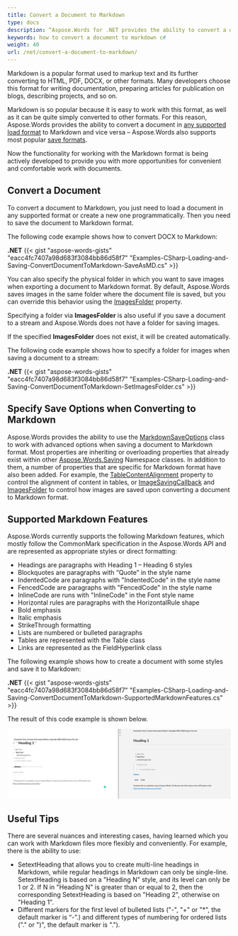 ```yaml
---
title: Convert a Document to Markdown
type: docs
description: “Aspose.Words for .NET provides the ability to convert a document in any supported load format to Markdown and vice versa – Aspose.Words also supports most popular save formats. Markdown is easy to work with and can be converted to other formats quite simply.”
keywords: how to convert a document to markdown c#
weight: 40
url: /net/convert-a-document-to-markdown/
---
```


Markdown is a popular format used to markup text and its further converting to HTML, PDF, DOCX, or other formats. Many developers choose this format for writing documentation, preparing articles for publication on blogs, describing projects, and so on.

Markdown is so popular because it is easy to work with this format, as well as it can be quite simply converted to other formats. For this reason, Aspose.Words provides the ability to convert a document in [any supported load format](https://apireference.aspose.com/words/net/aspose.words/loadformat) to Markdown and vice versa – Aspose.Words also supports most popular [save formats](https://apireference.aspose.com/words/net/aspose.words/saveformat).

Now the functionality for working with the Markdown format is being actively developed to provide you with more opportunities for convenient and comfortable work with documents.

## Convert a Document

To convert a document to Markdown, you just need to load a document in any supported format or create a new one programmatically. Then you need to save the document to Markdown format.

The following code example shows how to convert DOCX to Markdown:

**.NET**
{{< gist "aspose-words-gists" "eacc4fc7407a98d683f3084bb86d58f7" "Examples-CSharp-Loading-and-Saving-ConvertDocumentToMarkdown-SaveAsMD.cs" >}}

You can also specify the physical folder in which you want to save images when exporting a document to Markdown format. By default, Aspose.Words saves images in the same folder where the document file is saved, but you can override this behavior using the [ImagesFolder](https://apireference.aspose.com/words/net/aspose.words.saving/markdownsaveoptions/properties/imagesfolder) property.

Specifying a folder via **ImagesFolder** is also useful if you save a document to a stream and Aspose.Words does not have a folder for saving images.

If the specified **ImagesFolder** does not exist, it will be created automatically.

The following code example shows how to specify a folder for images when saving a document to a stream:

**.NET**
{{< gist "aspose-words-gists" "eacc4fc7407a98d683f3084bb86d58f7" "Examples-CSharp-Loading-and-Saving-ConvertDocumentToMarkdown-SetImagesFolder.cs" >}}

## Specify Save Options when Converting to Markdown

Aspose.Words provides the ability to use the [MarkdownSaveOptions](https://apireference.aspose.com/words/net/aspose.words.saving/markdownsaveoptions) class to work with advanced options when saving a document to Markdown format. Most properties are inheriting or overloading properties that already exist within other [Aspose.Words.Saving](https://apireference.aspose.com/words/net/aspose.words.saving) Namespace classes. In addition to them, a number of properties that are specific for Markdown format have also been added. For example, the [TableContentAlignment](https://apireference.aspose.com/words/net/aspose.words.saving/markdownsaveoptions/properties/tablecontentalignment) property to control the alignment of content in tables, or [ImageSavingCallback](https://apireference.aspose.com/words/net/aspose.words.saving/markdownsaveoptions/properties/imagesavingcallback) and [ImagesFolder](https://apireference.aspose.com/words/net/aspose.words.saving/markdownsaveoptions/properties/imagesfolder) to control how images are saved upon converting a document to Markdown format.

## Supported Markdown Features

Aspose.Words currently supports the following Markdown features, which mostly follow the CommonMark specification in the Aspose.Words API and are represented as appropriate styles or direct formatting:

* Headings are paragraphs with Heading 1 – Heading 6 styles
* Blockquotes are paragraphs with “Quote” in the style name
* IndentedCode are paragraphs with "IndentedCode" in the style name
* FencedCode are paragraphs with "FencedCode" in the style name
* InlineCode are runs with "InlineCode" in the Font style name
* Horizontal rules are paragraphs with the HorizontalRule shape
* Bold emphasis
* Italic emphasis
* StrikeThrough formatting
* Lists are numbered or bulleted paragraphs
* Tables are represented with the Table class
* Links are represented as the FieldHyperlink class

The following example shows how to create a document with some styles and save it to Markdown:

**.NET**
{{< gist "aspose-words-gists" "eacc4fc7407a98d683f3084bb86d58f7" "Examples-CSharp-Loading-and-Saving-ConvertDocumentToMarkdown-SupportedMarkdownFeatures.cs" >}}

The result of this code example is shown below.

![markdown-example](Markdown-example.png)

## Useful Tips

There are several nuances and interesting cases, having learned which you can work with Markdown files more flexibly and conveniently. For example, there is the ability to use:

* SetextHeading that allows you to create multi-line headings in Markdown, while regular headings in Markdown can only be single-line. SetextHeading is based on a "Heading N" style, and its level can only be 1 or 2. If N in "Heading N" is greater than or equal to 2, then the corresponding SetextHeading is based on "Heading 2", otherwise on "Heading 1".
* Different markers for the first level of bulleted lists ("-", "+" or "*", the default marker is “-”.) and different types of numbering for ordered lists ("." or ")", the default marker is ".").
